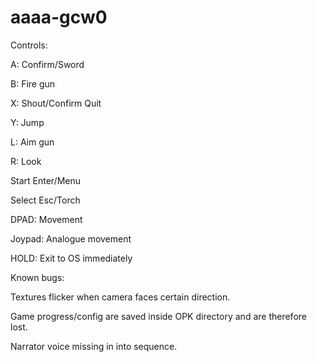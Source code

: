 # aaaa-gcw0

Controls:

A: Confirm/Sword

B: Fire gun

X: Shout/Confirm Quit

Y: Jump

L: Aim gun

R: Look

Start Enter/Menu

Select Esc/Torch

DPAD: Movement

Joypad: Analogue movement

HOLD: Exit to OS immediately


Known bugs:

Textures flicker when camera faces certain direction.

Game progress/config are saved inside OPK directory and are therefore lost.

Narrator voice missing in into sequence.

